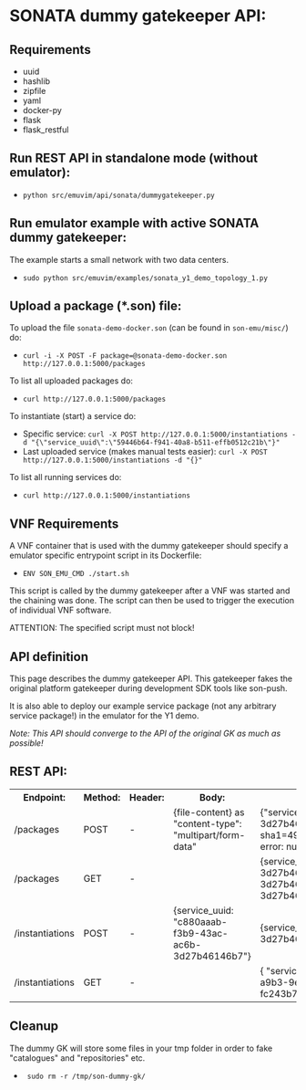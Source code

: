# SONATA dummy gatekeeper API:

## Requirements

* uuid
* hashlib
* zipfile
* yaml
* docker-py
* flask
* flask_restful

## Run REST API in standalone mode (without emulator):
* `python src/emuvim/api/sonata/dummygatekeeper.py`

## Run emulator example with active SONATA dummy gatekeeper:
The example starts a small network with two data centers.

* `sudo python src/emuvim/examples/sonata_y1_demo_topology_1.py`

## Upload a package (*.son) file:

To upload the file `sonata-demo-docker.son` (can be found in `son-emu/misc/`) do:

* `curl -i -X POST -F package=@sonata-demo-docker.son http://127.0.0.1:5000/packages`

To list all uploaded packages do:

* `curl http://127.0.0.1:5000/packages`

To instantiate (start) a service do:

* Specific service: `curl -X POST http://127.0.0.1:5000/instantiations -d "{\"service_uuid\":\"59446b64-f941-40a8-b511-effb0512c21b\"}"`
* Last uploaded service (makes manual tests easier): `curl -X POST http://127.0.0.1:5000/instantiations -d "{}"`

To list all running services do:

* `curl http://127.0.0.1:5000/instantiations`

## VNF Requirements

A VNF container that is used with the dummy gatekeeper should specify a emulator specific entrypoint script in its Dockerfile:

* `ENV SON_EMU_CMD ./start.sh`

This script is called by the dummy gatekeeper after a VNF was started and the chaining was done. The script can then be used to trigger the execution of individual VNF software.

ATTENTION: The specified script must not block!

## API definition

This page describes the dummy gatekeeper API. This gatekeeper fakes the original platform gatekeeper during development SDK tools like son-push. 

It is also able to deploy our example service package (not any arbitrary service package!) in the emulator for the Y1 demo.

_Note: This API should converge to the API of the original GK as much as possible!_

## REST API:
<table>
<tr>
<th>Endpoint:</th>
<th>Method:</th>
<th>Header:</th>
<th>Body:</th>
<th>Response:</th>
</tr>
<tr>
<td>/packages</td>
<td>POST</td>
<td>-</td>
<td>{file-content} as "content-type": "multipart/form-data"</td>
<td>{"service_uuid": "c880aaab-f3b9-43ac-ac6b-3d27b46146b7", size=456, sha1=49ee6468dfa4ecbad440d669b249d523a38651be, error: null}</td>
</tr>
<tr>
<td>/packages</td>
<td>GET</td>
<td>-</td>
<td></td>
<td>{service_uuid_list: ["c880aaab-f3b9-43ac-ac6b-3d27b46146b7", "c880aaab-f3b9-43ac-ac6b-3d27b46146b8", "c880aaab-f3b9-43ac-ac6b-3d27b46146b9"]}</td>
</tr>
<tr>
<td>/instantiations</td>
<td>POST</td>
<td>-</td>
<td>{service_uuid: "c880aaab-f3b9-43ac-ac6b-3d27b46146b7"}</td>
<td>{service_instance_uuid: "de4567-f3b9-43ac-ac6b-3d27b461123"}</td>
</tr>
<tr>
<td>/instantiations</td>
<td>GET</td>
<td>-</td>
<td></td>
<td>
{
    "service_instance_list": [
        [
            "9da044b3-1f7a-40e6-a9b3-9e83a9834249", 
            "9371df14-a595-436a-92b5-fc243b74a9d7"
        ]
    ]
}
</td>
</tr>
</table>





## Cleanup
The dummy GK will store some files in your tmp folder in order to fake "catalogues" and "repositories" etc.

* ` sudo rm -r /tmp/son-dummy-gk/`
